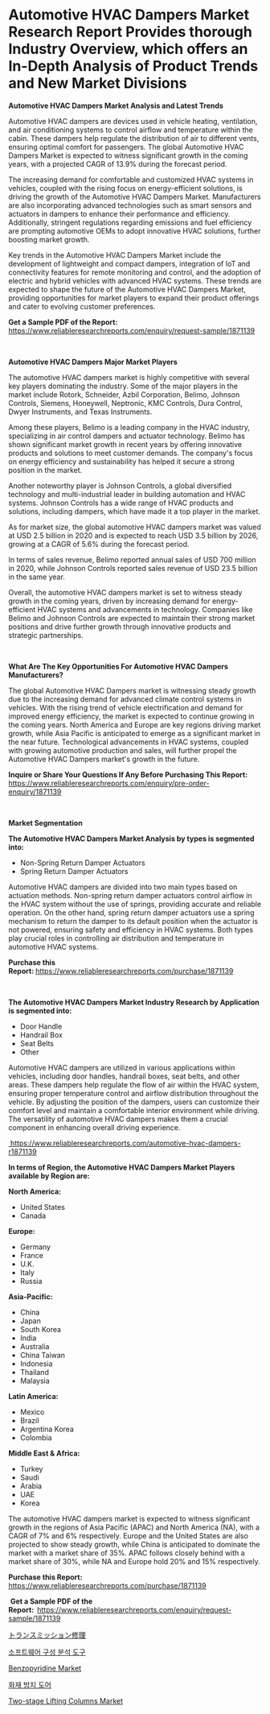 <p><h1>Automotive HVAC Dampers Market Research Report Provides thorough Industry Overview, which offers an In-Depth Analysis of Product Trends and New Market Divisions</h1></p><p><strong>Automotive HVAC Dampers Market Analysis and Latest Trends</strong></p>
<p><p>Automotive HVAC dampers are devices used in vehicle heating, ventilation, and air conditioning systems to control airflow and temperature within the cabin. These dampers help regulate the distribution of air to different vents, ensuring optimal comfort for passengers. The global Automotive HVAC Dampers Market is expected to witness significant growth in the coming years, with a projected CAGR of 13.9% during the forecast period.</p><p>The increasing demand for comfortable and customized HVAC systems in vehicles, coupled with the rising focus on energy-efficient solutions, is driving the growth of the Automotive HVAC Dampers Market. Manufacturers are also incorporating advanced technologies such as smart sensors and actuators in dampers to enhance their performance and efficiency. Additionally, stringent regulations regarding emissions and fuel efficiency are prompting automotive OEMs to adopt innovative HVAC solutions, further boosting market growth.</p><p>Key trends in the Automotive HVAC Dampers Market include the development of lightweight and compact dampers, integration of IoT and connectivity features for remote monitoring and control, and the adoption of electric and hybrid vehicles with advanced HVAC systems. These trends are expected to shape the future of the Automotive HVAC Dampers Market, providing opportunities for market players to expand their product offerings and cater to evolving customer preferences.</p></p>
<p><strong>Get a Sample PDF of the Report:&nbsp;</strong> <a href="https://www.reliableresearchreports.com/enquiry/request-sample/1871139">https://www.reliableresearchreports.com/enquiry/request-sample/1871139</a></p>
<p>&nbsp;</p>
<p><strong>Automotive HVAC Dampers Major Market Players</strong></p>
<p><p>The automotive HVAC dampers market is highly competitive with several key players dominating the industry. Some of the major players in the market include Rotork, Schneider, Azbil Corporation, Belimo, Johnson Controls, Siemens, Honeywell, Neptronic, KMC Controls, Dura Control, Dwyer Instruments, and Texas Instruments.</p><p>Among these players, Belimo is a leading company in the HVAC industry, specializing in air control dampers and actuator technology. Belimo has shown significant market growth in recent years by offering innovative products and solutions to meet customer demands. The company's focus on energy efficiency and sustainability has helped it secure a strong position in the market.</p><p>Another noteworthy player is Johnson Controls, a global diversified technology and multi-industrial leader in building automation and HVAC systems. Johnson Controls has a wide range of HVAC products and solutions, including dampers, which have made it a top player in the market.</p><p>As for market size, the global automotive HVAC dampers market was valued at USD 2.5 billion in 2020 and is expected to reach USD 3.5 billion by 2026, growing at a CAGR of 5.6% during the forecast period.</p><p>In terms of sales revenue, Belimo reported annual sales of USD 700 million in 2020, while Johnson Controls reported sales revenue of USD 23.5 billion in the same year.</p><p>Overall, the automotive HVAC dampers market is set to witness steady growth in the coming years, driven by increasing demand for energy-efficient HVAC systems and advancements in technology. Companies like Belimo and Johnson Controls are expected to maintain their strong market positions and drive further growth through innovative products and strategic partnerships.</p></p>
<p>&nbsp;</p>
<p><strong>What Are The Key Opportunities For Automotive HVAC Dampers Manufacturers?</strong></p>
<p><p>The global Automotive HVAC Dampers market is witnessing steady growth due to the increasing demand for advanced climate control systems in vehicles. With the rising trend of vehicle electrification and demand for improved energy efficiency, the market is expected to continue growing in the coming years. North America and Europe are key regions driving market growth, while Asia Pacific is anticipated to emerge as a significant market in the near future. Technological advancements in HVAC systems, coupled with growing automotive production and sales, will further propel the Automotive HVAC Dampers market's growth in the future.</p></p>
<p><strong>Inquire or Share Your Questions If Any Before Purchasing This Report:</strong> <a href="https://www.reliableresearchreports.com/enquiry/pre-order-enquiry/1871139">https://www.reliableresearchreports.com/enquiry/pre-order-enquiry/1871139</a></p>
<p>&nbsp;</p>
<p><strong>Market Segmentation</strong></p>
<p><strong>The Automotive HVAC Dampers Market Analysis by types is segmented into:</strong></p>
<p><ul><li>Non-Spring Return Damper Actuators</li><li>Spring Return Damper Actuators</li></ul></p>
<p><p>Automotive HVAC dampers are divided into two main types based on actuation methods. Non-spring return damper actuators control airflow in the HVAC system without the use of springs, providing accurate and reliable operation. On the other hand, spring return damper actuators use a spring mechanism to return the damper to its default position when the actuator is not powered, ensuring safety and efficiency in HVAC systems. Both types play crucial roles in controlling air distribution and temperature in automotive HVAC systems.</p></p>
<p><strong>Purchase this Report:&nbsp;</strong><a href="https://www.reliableresearchreports.com/purchase/1871139">https://www.reliableresearchreports.com/purchase/1871139</a></p>
<p>&nbsp;</p>
<p><strong>The Automotive HVAC Dampers Market Industry Research by Application is segmented into:</strong></p>
<p><ul><li>Door Handle</li><li>Handrail Box</li><li>Seat Belts</li><li>Other</li></ul></p>
<p><p>Automotive HVAC dampers are utilized in various applications within vehicles, including door handles, handrail boxes, seat belts, and other areas. These dampers help regulate the flow of air within the HVAC system, ensuring proper temperature control and airflow distribution throughout the vehicle. By adjusting the position of the dampers, users can customize their comfort level and maintain a comfortable interior environment while driving. The versatility of automotive HVAC dampers makes them a crucial component in enhancing overall driving experience.</p></p>
<p><a href="https://www.reliableresearchreports.com/automotive-hvac-dampers-r1871139">&nbsp;https://www.reliableresearchreports.com/automotive-hvac-dampers-r1871139</a></p>
<p><strong>In terms of Region, the Automotive HVAC Dampers Market Players available by Region are:</strong></p>
<p>
    <p> <strong> North America: </strong>
        <ul>
            <li>United States</li>
            <li>Canada</li>
        </ul>
        </p> 
    <p> <strong> Europe: </strong>
        <ul>
            <li>Germany</li>
            <li>France</li>
            <li>U.K.</li>
            <li>Italy</li>
            <li>Russia</li>
        </ul>
        </p> 
    <p> <strong> Asia-Pacific: </strong>
        <ul>
            <li>China</li>
            <li>Japan</li>
            <li>South Korea</li>
            <li>India</li>
            <li>Australia</li>
            <li>China Taiwan</li>
            <li>Indonesia</li>
            <li>Thailand</li>
            <li>Malaysia</li>
        </ul>
        </p> 
    <p> <strong> Latin America: </strong>
        <ul>
            <li>Mexico</li>
            <li>Brazil</li>
            <li>Argentina Korea</li>
            <li>Colombia</li>
        </ul>
        </p> 
    <p> <strong> Middle East & Africa: </strong>
        <ul>
            <li>Turkey</li>
            <li>Saudi</li>
            <li>Arabia</li>
            <li>UAE</li>
            <li>Korea</li>
        </ul>
    </p>
    </p>
<p><p>The automotive HVAC dampers market is expected to witness significant growth in the regions of Asia Pacific (APAC) and North America (NA), with a CAGR of 7% and 6% respectively. Europe and the United States are also projected to show steady growth, while China is anticipated to dominate the market with a market share of 35%. APAC follows closely behind with a market share of 30%, while NA and Europe hold 20% and 15% respectively.</p></p>
<p><strong>Purchase this Report: </strong><a href="https://www.reliableresearchreports.com/purchase/1871139">https://www.reliableresearchreports.com/purchase/1871139</a></p>
<p>&nbsp;<strong>Get a Sample PDF of the Report:&nbsp;&nbsp;</strong><a href="https://www.reliableresearchreports.com/enquiry/request-sample/1871139">https://www.reliableresearchreports.com/enquiry/request-sample/1871139</a></p>
<p><strong></strong></p>
<p><p><a href="https://medium.com/@harmonybogan1944/%E3%83%88%E3%83%A9%E3%83%B3%E3%82%B9%E3%83%9F%E3%83%83%E3%82%B7%E3%83%A7%E3%83%B3%E4%BF%AE%E7%90%86%E3%81%AE%E5%B8%82%E5%A0%B4%E5%88%86%E6%9E%90-%E3%81%9D%E3%81%AEcagr-%E5%B8%82%E5%A0%B4%E3%82%BB%E3%82%B0%E3%83%A1%E3%83%B3%E3%83%86%E3%83%BC%E3%82%B7%E3%83%A7%E3%83%B3-%E3%81%8A%E3%82%88%E3%81%B3%E3%82%B0%E3%83%AD%E3%83%BC%E3%83%90%E3%83%AB%E7%94%A3%E6%A5%AD%E6%A6%82%E8%A6%81-9f007fde7e5b">トランスミッション修理</a></p><p><a href="https://medium.com/@axintepreda1/%EC%86%8C%ED%94%84%ED%8A%B8%EC%9B%A8%EC%96%B4-%EA%B5%AC%EC%84%B1-%EB%B6%84%EC%84%9D-%EB%8F%84%EA%B5%AC-%EC%8B%9C%EC%9E%A5-%EC%8B%9C%EC%9E%A5-cagr-%EC%8B%9C%EC%9E%A5-%EB%8F%99%ED%96%A5-%EB%B0%8F-%EC%84%B1%EC%9E%A5-%EC%A0%84%EB%9E%B5%EC%97%90-%EB%8C%80%ED%95%9C-%ED%86%B5%EC%B0%B0%EB%A0%A5-6b4ef96c1d08">소프트웨어 구성 분석 도구</a></p><p><a href="https://issuu.com/reportprime-2/docs/benzopyridine-market-size-2030.pptx">Benzopyridine Market</a></p><p><a href="https://github.com/CliftonFisher9067/Market-Research-Report-List-1/blob/main/276548740011.md">화재 방지 도어</a></p><p><a href="https://github.com/juancolorado15/Market-Research-Report-List-2/blob/main/two-stage-lifting-columns-market.md">Two-stage Lifting Columns Market</a></p></p>